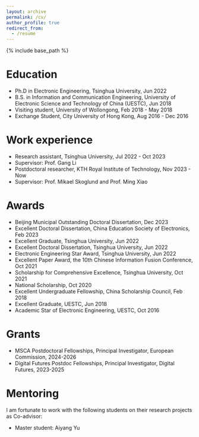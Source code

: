 ```yaml
---
layout: archive
permalink: /cv/
author_profile: true
redirect_from:
  - /resume
---
```


{% include base_path %}

Education
======
* Ph.D in Electronic Engineering, Tsinghua University, Jun 2022 
* B.S. in Information and Communication Engineering, University of Electronic Science and Technology of China (UESTC), Jun 2018
* Visiting student, University of Wollongong, Feb 2018 - May 2018
* Exchange Student, City University of Hong Kong, Aug 2016 - Dec 2016

Work experience
======
* Research assistant, Tsinghua University, Jul 2022 - Oct 2023
 * Supervisor: Prof. Gang Li 
* Postdoctoral researcher, KTH Royal Institute of Technology, Nov 2023 - Now
 * Supervisor: Prof. Mikael Skoglund and Prof. Ming Xiao 
  
Awards
======
* Beijing Municipal Outstanding Doctoral Dissertation, Dec 2023
* Excellent Doctoral Dissertation, China Education Society of Electronics, Feb 2023
* Excellent Graduate, Tsinghua University, Jun 2022
* Excellent Doctoral Dissertation, Tsinghua University, Jun 2022
* Electronic Engineering Star Award, Tsinghua University, Jun 2022
* Excellent Paper Award, the 10th Chinese Information Fusion Conference, Oct 2021
* Scholarship for Comprehensive Excellence, Tsinghua University, Oct 2021
* National Scholarship, Oct 2020
* Excellent Undergraduate Fellowship, China Scholarship Council, Feb 2018
* Excellent Graduate, UESTC, Jun 2018
* Academic Star of Electronic Engineering, UESTC, Oct 2016

Grants
======
* MSCA Postdoctoral Fellowships, Principal Investigator, European Commission, 2024-2026
* Digital Futures Postdoc Fellowships, Principal Investigator, Digital Futures, 2023-2025

 
Mentoring
======
I am fortunate to work with the following students on their research projects as Co-advisor:
* Master student: Aiyang Yu
